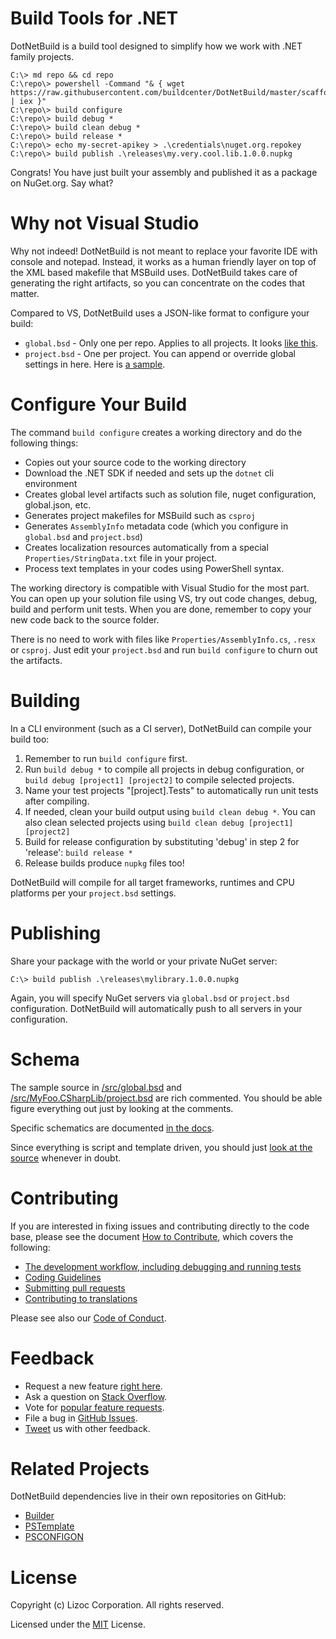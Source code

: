 Build Tools for .NET
====================
DotNetBuild is a build tool designed to simplify how we work with .NET family projects.

```batchfile
C:\> md repo && cd repo
C:\repo\> powershell -Command "& { wget https://raw.githubusercontent.com/buildcenter/DotNetBuild/master/scaffold.ps1 | iex }"
C:\repo\> build configure
C:\repo\> build debug *
C:\repo\> build clean debug *
C:\repo\> build release *
C:\repo\> echo my-secret-apikey > .\credentials\nuget.org.repokey
C:\repo\> build publish .\releases\my.very.cool.lib.1.0.0.nupkg
```

Congrats! You have just built your assembly and published it as a package on NuGet.org. Say what?


Why not Visual Studio
=====================
Why not indeed! DotNetBuild is not meant to replace your favorite IDE with console and notepad. Instead, it works as a human friendly layer on top of the XML based makefile that MSBuild uses. 
DotNetBuild takes care of generating the right artifacts, so you can concentrate on the codes that matter.

Compared to VS, DotNetBuild uses a JSON-like format to configure your build:

* `global.bsd`  - Only one per repo. Applies to all projects. It looks [like this](./src/global.bsd).
* `project.bsd` - One per project. You can append or override global settings in here. Here is [a sample](./src/MyFoo.CSharpLib/project.bsd).


Configure Your Build
====================
The command `build configure` creates a working directory and do the following things:

* Copies out your source code to the working directory
* Download the .NET SDK if needed and sets up the `dotnet` cli environment
* Creates global level artifacts such as solution file, nuget configuration, global.json, etc.
* Generates project makefiles for MSBuild such as `csproj`
* Generates `AssemblyInfo` metadata code (which you configure in `global.bsd` and `project.bsd`)
* Creates localization resources automatically from a special `Properties/StringData.txt` file in your project.
* Process text templates in your codes using PowerShell syntax.

The working directory is compatible with Visual Studio for the most part. You can open up your solution file using VS, try out code changes, debug, build and perform unit tests. When you are 
done, remember to copy your new code back to the source folder.

There is no need to work with files like `Properties/AssemblyInfo.cs`, `.resx` or `csproj`. Just edit your `project.bsd` and run `build configure` to churn out the artifacts.


Building
========
In a CLI environment (such as a CI server), DotNetBuild can compile your build too:

1. Remember to run `build configure` first.
2. Run `build debug *` to compile all projects in debug configuration, or `build debug [project1] [project2]` to compile selected projects.
3. Name your test projects "[project].Tests" to automatically run unit tests after compiling.
4. If needed, clean your build output using `build clean debug *`. You can also clean selected projects using `build clean debug [project1] [project2]`
5. Build for release configuration by substituting 'debug' in step 2 for 'release': `build release *`
6. Release builds produce `nupkg` files too!

DotNetBuild will compile for all target frameworks, runtimes and CPU platforms per your `project.bsd` settings.


Publishing
==========
Share your package with the world or your private NuGet server: 

```batchfile
C:\> build publish .\releases\mylibrary.1.0.0.nupkg
```

Again, you will specify NuGet servers via `global.bsd` or `project.bsd` configuration. DotNetBuild will automatically push to all servers in your configuration.


Schema
======
The sample source in [/src/global.bsd](./src/global.bsd) and [/src/MyFoo.CSharpLib/project.bsd](./src/MyFoo.CSharpLib/project.bsd) are rich commented. You should be able figure everything out just by looking at the comments.

Specific schematics are documented [in the docs](http://buildcenter.github.io/DotNetBuild/schema.md).

Since everything is script and template driven, you should just [look at the source](./tools/DotNetBuilder) whenever in doubt.


Contributing
============
If you are interested in fixing issues and contributing directly to the code base,
please see the document [How to Contribute](https://buildcenter.github.io/how-to-contribute.md), which covers the following:

* [The development workflow, including debugging and running tests](https://buildcenter.github.io/how-to-contribute.md#development-workflow)
* [Coding Guidelines](https://buildcenter.github.io/coding-guidelines.md)
* [Submitting pull requests](https://buildcenter.github.io/how-to-contribute.md#pull-requests)
* [Contributing to translations](https://buildcenter.github.io/how-to-contribute.md#translations)

Please see also our [Code of Conduct](https://buildcenter.github.io/code-of-conduct.md).


Feedback
========
* Request a new feature [right here](https://buildcenter.github.io/how-to-contribute).
* Ask a question on [Stack Overflow](https://stackoverflow.com/questions/tagged/dotnetbuild).
* Vote for [popular feature requests](https://github.com/buildcenter/DotNetBuild/issues?q=is%3Aopen+is%3Aissue+label%3Afeature-request+sort%3Areactions-%2B1-desc).
* File a bug in [GitHub Issues](https://github.com/buildcenter/DotNetBuild/issues).
* [Tweet](https://twitter.com/lizoc) us with other feedback.

Related Projects
================
DotNetBuild dependencies live in their own repositories on GitHub:
* [Builder](https://www.github.com/buildcenter/Builder)
* [PSTemplate](https://www.github.com/buildcenter/PSTemplate)
* [PSCONFIGON](https://www.github.com/buildcenter/PSConfigon)


License
=======
Copyright (c) Lizoc Corporation. All rights reserved.

Licensed under the [MIT](LICENSE) License.
